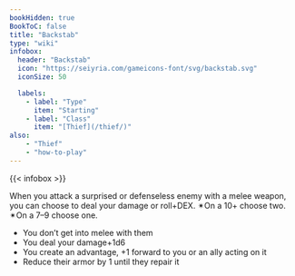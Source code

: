 ```yaml
---
bookHidden: true
BookToC: false
title: "Backstab"
type: "wiki"
infobox:
  header: "Backstab"
  icon: "https://seiyria.com/gameicons-font/svg/backstab.svg"
  iconSize: 50

  labels:
    - label: "Type"
      item: "Starting"
    - label: "Class"
      item: "[Thief](/thief/)"
also:
    - "Thief"
    - "how-to-play"
---
```


{{< infobox >}}

When you attack a surprised or defenseless enemy with a melee weapon, you can choose to deal your damage or roll+DEX. ✴On a 10+ choose two. ✴On a 7–9 choose one.
* You don’t get into melee with them
* You deal your damage+1d6
* You create an advantage, +1 forward to you or an ally acting on it
* Reduce their armor by 1 until they repair it